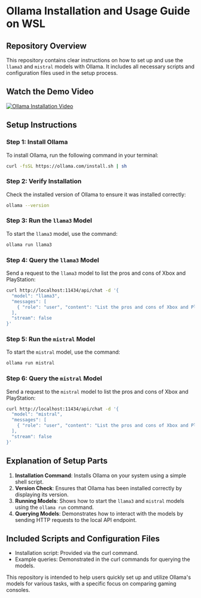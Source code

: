 
# Ollama Installation and Usage Guide on WSL

## Repository Overview

This repository contains clear instructions on how to set up and use the `llama3` and `mistral` models with Ollama. It includes all necessary scripts and configuration files used in the setup process.

## Watch the Demo Video

[![Ollama Installation Video](https://img.youtube.com/vi/Af362vPLuVQ/0.jpg)](https://www.youtube.com/watch?v=Af362vPLuVQ)


## Setup Instructions

### Step 1: Install Ollama

To install Ollama, run the following command in your terminal:

```sh
curl -fsSL https://ollama.com/install.sh | sh
```

### Step 2: Verify Installation

Check the installed version of Ollama to ensure it was installed correctly:

```sh
ollama --version
```

### Step 3: Run the `llama3` Model

To start the `llama3` model, use the command:

```sh
ollama run llama3
```

### Step 4: Query the `llama3` Model

Send a request to the `llama3` model to list the pros and cons of Xbox and PlayStation:

```sh
curl http://localhost:11434/api/chat -d '{
  "model": "llama3",
  "messages": [
    { "role": "user", "content": "List the pros and cons of Xbox and PlayStation" }
  ],
  "stream": false
}'
```

### Step 5: Run the `mistral` Model

To start the `mistral` model, use the command:

```sh
ollama run mistral
```

### Step 6: Query the `mistral` Model

Send a request to the `mistral` model to list the pros and cons of Xbox and PlayStation:

```sh
curl http://localhost:11434/api/chat -d '{
  "model": "mistral",
  "messages": [
    { "role": "user", "content": "List the pros and cons of Xbox and PlayStation" }
  ],
  "stream": false
}'
```

## Explanation of Setup Parts

1. **Installation Command**: Installs Ollama on your system using a simple shell script.
2. **Version Check**: Ensures that Ollama has been installed correctly by displaying its version.
3. **Running Models**: Shows how to start the `llama3` and `mistral` models using the `ollama run` command.
4. **Querying Models**: Demonstrates how to interact with the models by sending HTTP requests to the local API endpoint.

## Included Scripts and Configuration Files

- Installation script: Provided via the curl command.
- Example queries: Demonstrated in the curl commands for querying the models.

This repository is intended to help users quickly set up and utilize Ollama's models for various tasks, with a specific focus on comparing gaming consoles.
